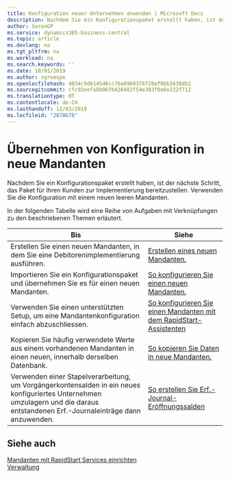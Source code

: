 ```yaml
---
title: Konfiguration neuer Unternehmen anwenden | Microsoft Docs
description: Nachdem Sie ein Konfigurationspaket erstellt haben, ist der nächste Schritt, das Paket für Ihren Kunden zur Implementierung bereitzustellen. Verwenden Sie die Konfiguration mit einem neuen leeren Mandanten.
author: SorenGP
ms.service: dynamics365-business-central
ms.topic: article
ms.devlang: na
ms.tgt_pltfrm: na
ms.workload: na
ms.search.keywords: ''
ms.date: 10/01/2019
ms.author: sgroespe
ms.openlocfilehash: 4034c9d6145d6cc76e8968376f28ef0bb3430db2
ms.sourcegitcommit: cfc92eefa8b06fb426482f54e393f0e6e222f712
ms.translationtype: HT
ms.contentlocale: de-CH
ms.lasthandoff: 12/03/2019
ms.locfileid: "2878678"
---
```

# <a name="apply-configurations-to-new-companies"></a>Übernehmen von Konfiguration in neue Mandanten
Nachdem Sie ein Konfigurationspaket erstellt haben, ist der nächste Schritt, das Paket für Ihren Kunden zur Implementierung bereitzustellen. Verwenden Sie die Konfiguration mit einem neuen leeren Mandanten.  

 In der folgenden Tabelle wird eine Reihe von Aufgaben mit Verknüpfungen zu den beschriebenen Themen erläutert.

|**Bis**|**Siehe**|  
|------------|-------------|  
|Erstellen Sie einen neuen Mandanten, in dem Sie eine Debitorenimplementierung ausführen.|[Erstellen eines neuen Mandanten.](admin-how-to-create-a-new-company.md)|  
|Importieren Sie ein Konfigurationspaket und übernehmen Sie es für einen neuen Mandanten.|[So konfigurieren Sie einen neuen Mandanten.](admin-how-to-configure-new-companies.md)|  
|Verwenden Sie einen unterstützten Setup, um eine Mandantenkonfiguration einfach abzuschliessen.|[So konfigurieren Sie einen Mandanten mit dem RapidStart-Assistenten](admin-how-to-configure-a-company-with-the-rapidstart-wizard.md)|
|Kopieren Sie häufig verwendete Werte aus einem vorhandenen Mandanten in einen neuen, innerhalb derselben Datenbank.|[So kopieren Sie Daten in neue Mandanten.](admin-how-to-copy-data-to-new-companies.md)|  
|Verwenden einer Stapelverarbeitung, um Vorgängerkontensalden in ein neues konfiguriertes Unternehmen umzulagern und die daraus entstandenen Erf.-Journaleinträge dann anzuwenden.|[So erstellen Sie Erf.-Journal-Eröffnungssalden](admin-how-to-create-journal-opening-balances.md)|  

## <a name="see-also"></a>Siehe auch  
[Mandanten mit RapidStart Services einrichten](admin-set-up-a-company-with-rapidstart.md)  
[Verwaltung](admin-setup-and-administration.md)
